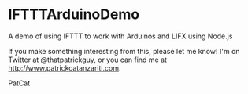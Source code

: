 # IFTTTArduinoDemo

A demo of using IFTTT to work with Arduinos and LIFX using Node.js

If you make something interesting from this, please let me know! I'm on Twitter at @thatpatrickguy, or you can find me at http://www.patrickcatanzariti.com.

PatCat
